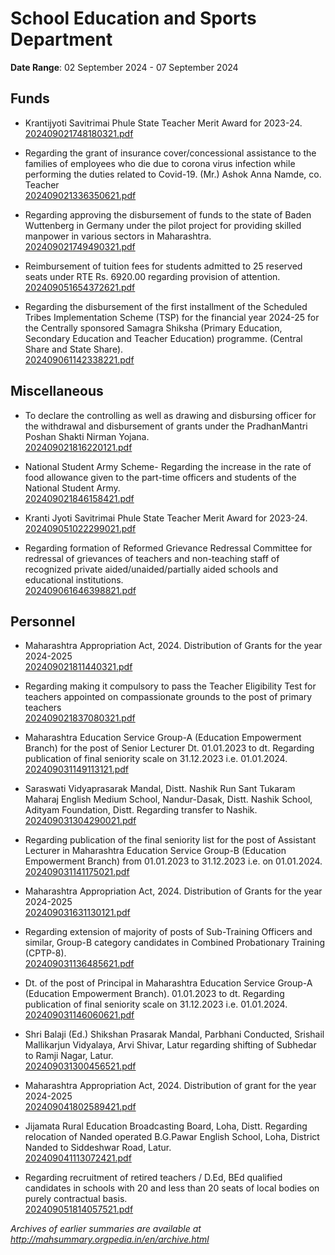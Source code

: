 # School Education and Sports Department

**Date Range**: 02 September 2024 - 07 September 2024


## Funds
- Krantijyoti Savitrimai Phule State Teacher Merit Award for 2023-24.\
  [202409021748180321.pdf](https://gr.maharashtra.gov.in/Site/Upload/Government%20Resolutions/English/202409021748180321.pdf)

- Regarding the grant of insurance cover/concessional assistance to the families of employees who die due to corona virus infection while performing the duties related to Covid-19. (Mr.) Ashok Anna Namde, co. Teacher\
  [202409021336350621.pdf](https://gr.maharashtra.gov.in/Site/Upload/Government%20Resolutions/English/202409021336350621.pdf)

- Regarding approving the disbursement of funds to the state of Baden Wuttenberg in Germany under the pilot project for providing skilled manpower in various sectors in Maharashtra.\
  [202409021749490321.pdf](https://gr.maharashtra.gov.in/Site/Upload/Government%20Resolutions/English/202409021749490321.pdf)

- Reimbursement of tuition fees for students admitted to 25 reserved seats under RTE Rs. 6920.00 regarding provision of attention.\
  [202409051654372621.pdf](https://gr.maharashtra.gov.in/Site/Upload/Government%20Resolutions/English/202409051654372621.pdf)

- Regarding the disbursement of the first installment of the Scheduled Tribes Implementation Scheme (TSP) for the financial year 2024-25 for the Centrally sponsored Samagra Shiksha (Primary Education, Secondary Education and Teacher Education) programme. (Central Share and State Share).\
  [202409061142338221.pdf](https://gr.maharashtra.gov.in/Site/Upload/Government%20Resolutions/English/202409061142338221.pdf)

## Miscellaneous
- To declare the controlling as well as drawing and disbursing officer for the withdrawal and disbursement of grants under the PradhanMantri Poshan Shakti Nirman Yojana.\
  [202409021816220121.pdf](https://gr.maharashtra.gov.in/Site/Upload/Government%20Resolutions/English/202409021816220121.pdf)

- National Student Army Scheme- Regarding the increase in the rate of food allowance given to the part-time officers and students of the National Student Army.\
  [202409021846158421.pdf](https://gr.maharashtra.gov.in/Site/Upload/Government%20Resolutions/English/202409021846158421.pdf)

- Kranti Jyoti Savitrimai Phule State Teacher Merit Award for 2023-24.\
  [202409051022299021.pdf](https://gr.maharashtra.gov.in/Site/Upload/Government%20Resolutions/English/202409051022299021.pdf)

- Regarding formation of Reformed Grievance Redressal Committee for redressal of grievances of teachers and non-teaching staff of recognized private aided/unaided/partially aided schools and educational institutions.\
  [202409061646398821.pdf](https://gr.maharashtra.gov.in/Site/Upload/Government%20Resolutions/English/202409061646398821.pdf)

## Personnel
- Maharashtra Appropriation Act, 2024. Distribution of Grants for the year 2024-2025\
  [202409021811440321.pdf](https://gr.maharashtra.gov.in/Site/Upload/Government%20Resolutions/English/202409021811440321.pdf)

- Regarding making it compulsory to pass the Teacher Eligibility Test for teachers appointed on compassionate grounds to the post of primary teachers\
  [202409021837080321.pdf](https://gr.maharashtra.gov.in/Site/Upload/Government%20Resolutions/English/202409021837080321.pdf)

- Maharashtra Education Service Group-A (Education Empowerment Branch) for the post of Senior Lecturer Dt. 01.01.2023 to dt. Regarding publication of final seniority scale on 31.12.2023 i.e. 01.01.2024.\
  [202409031149113121.pdf](https://gr.maharashtra.gov.in/Site/Upload/Government%20Resolutions/English/202409031149113121.pdf)

- Saraswati Vidyaprasarak Mandal, Distt. Nashik Run Sant Tukaram Maharaj English Medium School, Nandur-Dasak, Distt. Nashik School, Adityam Foundation, Distt. Regarding transfer to Nashik.\
  [202409031304290021.pdf](https://gr.maharashtra.gov.in/Site/Upload/Government%20Resolutions/English/202409031304290021.pdf)

- Regarding publication of the final seniority list for the post of Assistant Lecturer in Maharashtra Education Service Group-B (Education Empowerment Branch) from 01.01.2023 to 31.12.2023 i.e. on 01.01.2024.\
  [202409031141175021.pdf](https://gr.maharashtra.gov.in/Site/Upload/Government%20Resolutions/English/202409031141175021.pdf)

- Maharashtra Appropriation Act, 2024. Distribution of Grants for the year 2024-2025\
  [202409031631130121.pdf](https://gr.maharashtra.gov.in/Site/Upload/Government%20Resolutions/English/202409031631130121.pdf)

- Regarding extension of majority of posts of Sub-Training Officers and similar, Group-B category candidates in Combined Probationary Training (CPTP-8).\
  [202409031136485621.pdf](https://gr.maharashtra.gov.in/Site/Upload/Government%20Resolutions/English/202409031136485621.pdf)

- Dt. of the post of Principal in Maharashtra Education Service Group-A (Education Empowerment Branch). 01.01.2023 to dt. Regarding publication of final seniority scale on 31.12.2023 i.e. 01.01.2024.\
  [202409031146060621.pdf](https://gr.maharashtra.gov.in/Site/Upload/Government%20Resolutions/English/202409031146060621.pdf)

- Shri Balaji (Ed.) Shikshan Prasarak Mandal, Parbhani Conducted, Srishail Mallikarjun Vidyalaya, Arvi Shivar, Latur regarding shifting of Subhedar to Ramji Nagar, Latur.\
  [202409031300456521.pdf](https://gr.maharashtra.gov.in/Site/Upload/Government%20Resolutions/English/202409031300456521.pdf)

- Maharashtra Appropriation Act, 2024. Distribution of grant for the year 2024-2025\
  [202409041802589421.pdf](https://gr.maharashtra.gov.in/Site/Upload/Government%20Resolutions/English/202409041802589421.pdf)

- Jijamata Rural Education Broadcasting Board, Loha, Distt. Regarding relocation of Nanded operated B.G.Pawar English School, Loha, District Nanded to Siddeshwar Road, Latur.\
  [202409041113072421.pdf](https://gr.maharashtra.gov.in/Site/Upload/Government%20Resolutions/English/202409041113072421.pdf)

- Regarding recruitment of retired teachers / D.Ed, BEd qualified candidates in schools with 20 and less than 20 seats of local bodies on purely contractual basis.\
  [202409051814057521.pdf](https://gr.maharashtra.gov.in/Site/Upload/Government%20Resolutions/English/202409051814057521.pdf)


*Archives of earlier summaries are available at http://mahsummary.orgpedia.in/en/archive.html*